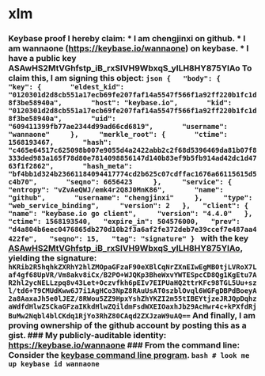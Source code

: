 # xlm
### Keybase proof I hereby claim:   * I am chengjinxi on github.   * I am wannaone (https://keybase.io/wannaone) on keybase.   * I have a public key ASAwHS2MtVGhfstp_iB_rxSlVH9WbxqS_yILH8HY875YlAo To claim this, I am signing this object: ```json {   "body": {     "key": {       "eldest_kid": "0120301d2d8cb551a17ecb69fe207faf14a5547f566f1a92ff220b1fc1d8f3be58940a",       "host": "keybase.io",       "kid": "0120301d2d8cb551a17ecb69fe207faf14a5547f566f1a92ff220b1fc1d8f3be58940a",       "uid": "609411399fb77ae2344d99ad66cd6819",       "username": "wannaone"     },     "merkle_root": {       "ctime": 1568193467,       "hash": "c465e64517c625098b007e9055d4a2422abb2c2f68d5396469da81b07f8333ded983a165f78d80e7814098856147d140b83ef9b5fb914ad42dc1d4763f1f2862",       "hash_meta": "bf4bb1d324b23661184094417774cd2b625c07cdffac1676a66115615d5c4b70",       "seqno": 6656423     },     "service": {       "entropy": "vZvAeQWJ/emk4r2Q8J0MnK86",       "name": "github",       "username": "chengjinxi"     },     "type": "web_service_binding",     "version": 2   },   "client": {     "name": "keybase.io go client",     "version": "4.4.0"   },   "ctime": 1568193540,   "expire_in": 504576000,   "prev": "d4a804b6eec0476865db270d10b2f3a6af2fe372deb7e39ccef7e487aa4422fe",   "seqno": 15,   "tag": "signature" } ``` with the key [ASAwHS2MtVGhfstp_iB_rxSlVH9WbxqS_yILH8HY875YlAo](https://keybase.io/wannaone), yielding the signature: ``` hKRib2R5hqhkZXRhY2hlZMOpaGFzaF90eXBlCqNrZXnEIwEgMB0tjLVRoX7Laf4gf68UpVR/Vm8akv8iCx/B2PO+WJQKp3BheWxvYWTESpcCD8Qg1KgEtu7AR2hl2ycNELLzpq8v43Let+Oczvfkh6pEIv7EIPUaHQ2ttrKFc98TGL5Uu+szl/td6+T9CMUdKww6J7i1AgHCo3NpZ8RAuUsAT0szblOvql6WGFgDBPdBoeyA2a8AaxaJh5e0lJEZ/8RWou5ZZ9HpxYshZhYKZI2m55tIBEYtjzeJRJQpDqhzaWdfdHlwZSCkaGFzaIKkdHlwZQildmFsdWXEIOaxhJb29AcHwr4c+kPXfdRjBuMw2Nqbl4blCKdq1RjYo3RhZ80CAqd2ZXJzaW9uAQ== ``` And finally, I am proving ownership of the github account by posting this as a gist. ### My publicly-auditable identity: https://keybase.io/wannaone ### From the command line: Consider the [keybase command line program](https://keybase.io/download). ```bash # look me up keybase id wannaone ```
